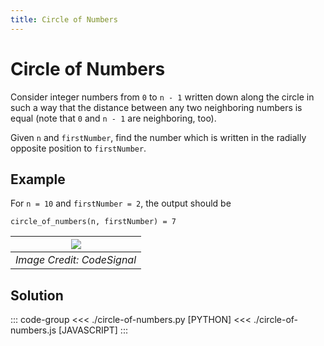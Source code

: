 ```yaml
---
title: Circle of Numbers
---
```


# Circle of Numbers

Consider integer numbers from `0` to `n - 1` written down along the circle in such a way that the distance between any two neighboring numbers is equal (note that `0` and `n - 1` are neighboring, too).

Given `n` and `firstNumber`, find the number which is written in the radially opposite position to `firstNumber`.

## Example

For `n = 10` and `firstNumber = 2`, the output should be

```:no-line-numbers
circle_of_numbers(n, firstNumber) = 7
```

| ![](https://codesignal.s3.amazonaws.com/tasks/circleOfNumbers/img/example.png?_tm=1624652347469)
| :-:
| _Image Credit: CodeSignal_

## Solution

::: code-group
<<< ./circle-of-numbers.py [PYTHON]
<<< ./circle-of-numbers.js [JAVASCRIPT]
:::
